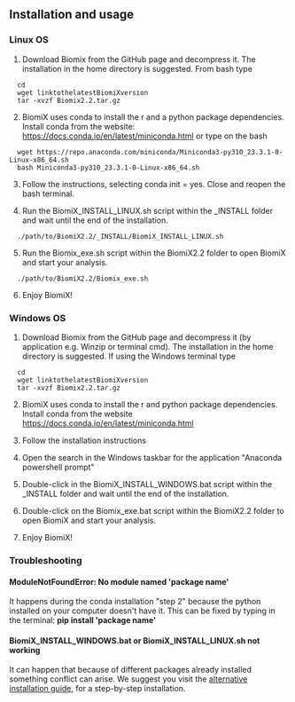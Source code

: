 ## Installation and usage
### Linux OS
  1. Download Biomix from the GitHub page and decompress it. The installation in the home directory is suggested. From bash type
```
  cd
  wget linktothelatestBiomiXversion
  tar -xvzf Biomix2.2.tar.gz
```
  2. BiomiX uses conda to install the r and a python package dependencies. 
  Install conda from the website: https://docs.conda.io/en/latest/miniconda.html or type on the bash 
```
  wget https://repo.anaconda.com/miniconda/Miniconda3-py310_23.3.1-0-Linux-x86_64.sh
  bash Miniconda3-py310_23.3.1-0-Linux-x86_64.sh
```
  3. Follow the instructions, selecting conda init = yes. Close and reopen the bash terminal.

  4. Run the BiomiX_INSTALL_LINUX.sh script within the _INSTALL folder and wait until the end of the installation.
```
  ./path/to/BiomiX2.2/_INSTALL/BiomiX_INSTALL_LINUX.sh
```
  5. Run the Biomix_exe.sh script within the BiomiX2.2 folder to open BiomiX and start your analysis.
```
  ./path/to/BiomiX2.2/Biomix_exe.sh
```
  6. Enjoy BiomiX!


### Windows OS
  1. Download Biomix from the GitHub page and decompress it (by application e.g. Winzip or terminal cmd). The installation in the home directory is suggested.
     If using the Windows terminal type
```
  cd
  wget linktothelatestBiomiXversion
  tar -xvzf Biomix2.2.tar.gz
```
  2. BiomiX uses conda to install the r and python package dependencies. 
  Install conda from the website https://docs.conda.io/en/latest/miniconda.html

  3. Follow the installation instructions
  
  4. Open the search in the Windows taskbar for the application "Anaconda powershell prompt"

  5. Double-click in the BiomiX_INSTALL_WINDOWS.bat script within the _INSTALL folder and wait until the end of the installation.

  6. Double-click on the Biomix_exe.bat script within the BiomiX2.2 folder to open BiomiX and start your analysis.

  7. Enjoy BiomiX!
   
### Troubleshooting
#### **ModuleNotFoundError: No module named 'package name'** 
It happens during the conda installation "step 2" because the python installed on your computer doesn't have it. This can be fixed by typing in the terminal: **pip install 'package name'**
#### BiomiX_INSTALL_WINDOWS.bat or BiomiX_INSTALL_LINUX.sh not working
It can happen that because of different packages already installed something conflict can arise. We suggest you visit the [alternative installation guide](Alternative_Installation.html), for a step-by-step installation.
